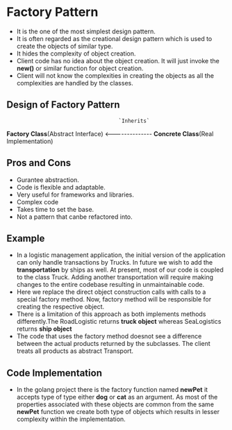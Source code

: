 # Factory Pattern
- It is the one of the most simplest design pattern.
- It is often regarded as the creational design pattern which is used to create the objects of similar type.
- It hides the complexity of object creation.
- Client code has no idea about the object creation. It will just invoke the **new()** or similar function for object creation.
- Client will not know the complexities in creating the objects as all the complexities are handled by the classes.


## Design of Factory Pattern

                                        `Inherits`
**Factory Class**(Abstract Interface) <-------------- **Concrete Class**(Real Implementation)

## Pros and Cons
- Gurantee abstraction.
- Code is flexible and adaptable.
- Very useful for frameworks and libraries.
- Complex code
- Takes time to set the base.
- Not a pattern that canbe refactored into.


## Example
- In a logistic management application, the initial version of the application can only handle transactions by Trucks. In future we wish to add the **transportation** by ships as well. At present, most of our code is coupled to the class Truck. Adding another transportation will require making changes to the entire codebase resulting in unmaintainable code.
- Here we replace the direct object construction calls with calls to a special factory method. Now, factory method will be responsible for creating the respective object.
- There is a limitation of this approach as both implements methods differently.The RoadLogistic returns **truck object** whereas SeaLogistics returns **ship object**
- The code that uses the factory method doesnot see a difference between the actual products returned by the subclasses. The client treats all products as abstract Transport.

## Code Implementation
- In the golang project there is the factory function named **newPet** it accepts type of type either **dog** or **cat** as an argument. As most of the properties associated with these objects are common from the same **newPet** function we create both type of objects which results in lesser complexity within the implementation.
